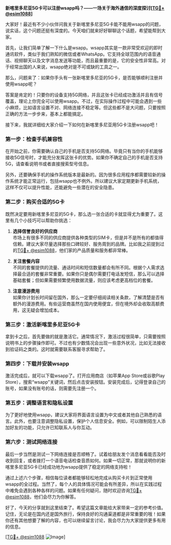 **新喀里多尼亚5G卡可以注册wsapp吗？——一场关于海外通信的深度探讨[[TG💪+ @esim1088](https://t.me/s/esim1088)]**

大家好！最近有不少小伙伴问我关于新喀里多尼亚5G卡能不能用wsapp的问题，说实话，这个问题还挺有深度的。今天咱们就来好好聊聊这个话题，希望能帮到大家。

首先，让我们简单了解一下什么是wsapp。wsapp其实是一款非常受欢迎的即时通讯软件，类似于我们熟知的微信或者WhatsApp。它支持全球范围内的语音通话、视频聊天以及文字消息发送等功能，而且最重要的是，它的安全性非常高。对于经常出国的人来说，wsapp绝对是不可或缺的工具之一。

那么，问题来了：如果你手头有一张新喀里多尼亚的5G卡，是否能够顺利注册并使用wsapp呢？

答案是肯定的！只要你的设备支持5G网络，并且这张卡已经成功激活并且有信号覆盖，理论上你完全可以使用wsapp。不过，在实际操作过程中可能会遇到一些小麻烦，比如语言设置不对、网络连接不稳定等。但这些都不是大问题，只要按照正确的方法一步步来，基本上都能搞定。

接下来，我就详细给大家介绍一下如何在新喀里多尼亚用5G卡注册wsapp吧！

### 第一步：检查手机兼容性

在开始之前，你需要确认自己的手机是否支持5G网络。毕竟只有当你的手机能够接收5G信号时，才能充分发挥这张卡的优势。如果你不确定自己的手机是否支持5G，请查看说明书或者直接搜索型号信息。

另外，还要确保手机的操作系统版本是最新的。因为很多应用程序都需要较新的操作系统才能正常运行，包括wsapp也不例外。所以建议大家定期更新手机系统，这样不仅可以提升性能，还能避免一些潜在的安全隐患。

### 第二步：购买合适的5G卡

既然决定要用新喀里多尼亚的5G卡，那么选一张合适的卡就显得尤为重要了。这里有几个小技巧可以帮助你挑选：

1. **选择信誉良好的供应商**  
   市场上有很多不同的供应商提供各种类型的SIM卡，但是并不是所有的都值得信赖。建议大家尽量选择那些口碑较好、服务周到的品牌。比如我之前提到过的[TG💪+ @esim1088](https://t.me/s/esim1088)，他们家的产品质量和服务都非常棒。

2. **关注套餐内容**  
   不同的套餐提供的流量、通话时间和短信数量都会有所不同。根据个人需求选择最合适的套餐非常重要。如果你只是偶尔需要打电话发短信，那么可以选择基础套餐；但如果需要频繁使用数据流量，则应该考虑更高档位的套餐。

3. **注意漫游费用**  
   如果你计划长时间留在国外，那么一定要仔细阅读相关条款，了解清楚是否有额外的漫游费用。有些运营商虽然在国内使用便宜，但在境外却会收取高额费用，这无疑会增加成本。

### 第三步：激活新喀里多尼亚5G卡

拿到卡之后，首先要做的就是激活它。通常情况下，激活过程很简单，只需要按照说明书上的步骤操作即可。不过也有少数情况会出现一些意外状况，比如无法接收到验证码之类的。这时就需要联系客服寻求帮助了。

### 第四步：下载并安装wsapp

激活完成后，就可以下载wsapp了。打开应用商店（如苹果App Store或谷歌Play Store），搜索“wsapp”关键词，然后点击安装按钮。安装完成后，记得登录自己的账号，如果没有账号的话，则需要先注册一个。

### 第五步：调整语言和隐私设置

为了更好地使用wsapp，建议大家将界面语言设置为中文或者其他自己熟悉的语言。此外，也要注意调整隐私设置，保护个人信息安全。例如，可以限制陌生人添加好友的功能，只允许已知联系人与你互动。

### 第六步：测试网络连接

最后一步当然是测试一下网络连接是否顺畅了。试着给朋友发个消息看看能否及时收到回复，或者拨打一个语音电话检查音质如何。如果一切正常，那就说明你的新喀里多尼亚5G卡已经成功地为wsapp提供了稳定的网络支持啦！

通过上述六个步骤，相信每位读者都能够轻松地完成从购买卡片到正常使用wsapp的全过程。当然了，每个人的具体情况可能会有所差异，所以在实践过程中难免会遇到各种各样的问题。如果有任何疑问，随时欢迎咨询[TG💪+ @esim1088](https://t.me/s/esim1088)，他们会尽力为你解答。

好了，今天的分享就到这里结束了。希望这篇文章能给大家带来一定的参考价值。记住，无论是在国内还是国外旅行，保持良好的沟通渠道都是非常重要的哦！如果你还有其他想要了解的内容，也可以继续留言讨论，我会尽力为大家提供更多有用的信息。

[[TG💪+ @esim1088](https://t.me/s/esim1088) ![Image](https://i.postimg.cc/4NQfJmqS/Snipaste-2025-05-13-00-14-12.png)]